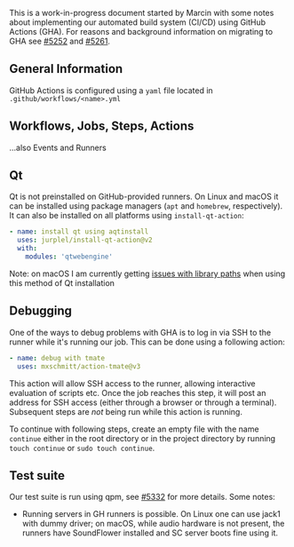 This is a work-in-progress document started by Marcin with some notes about implementing our automated build system (CI/CD) using GitHub Actions (GHA). For reasons and background information on migrating to GHA see [#5252](https://github.com/supercollider/supercollider/issues/5252) and [#5261](https://github.com/supercollider/supercollider/issues/5261).

## General Information
GitHub Actions is configured using a `yaml` file located in `.github/workflows/<name>.yml`

## Workflows, Jobs, Steps, Actions
...also Events and Runners

## Qt

Qt is not preinstalled on GitHub-provided runners. On Linux and macOS it can be installed using package managers (`apt` and `homebrew`, respectively). It can also be installed on all platforms using `install-qt-action`:
```yaml
- name: install qt using aqtinstall
  uses: jurplel/install-qt-action@v2
  with:
    modules: 'qtwebengine'
```
Note: on macOS I am currently getting [issues with library paths](https://github.com/supercollider/supercollider/issues/5294) when using this method of Qt installation

## Debugging
One of the ways to debug problems with GHA is to log in via SSH to the runner while it's running our job. This can be done using a following action:
```yaml
- name: debug with tmate
  uses: mxschmitt/action-tmate@v3
```
This action will allow SSH access to the runner, allowing interactive evaluation of scripts etc. Once the job reaches this step, it will post an address for SSH access (either through a browser or through a terminal). Subsequent steps are _not_ being run while this action is running. 

To continue with following steps, create an empty file with the name `continue` either in the root directory or in the project directory by running `touch continue` or `sudo touch continue`.


## Test suite

Our test suite is run using qpm, see [#5332](https://github.com/supercollider/supercollider/pull/5332) for more details. Some notes:
- Running servers in GH runners is possible. On Linux one can use jack1 with dummy driver; on macOS, while audio hardware is not present, the runners have SoundFlower installed and SC server boots fine using it.